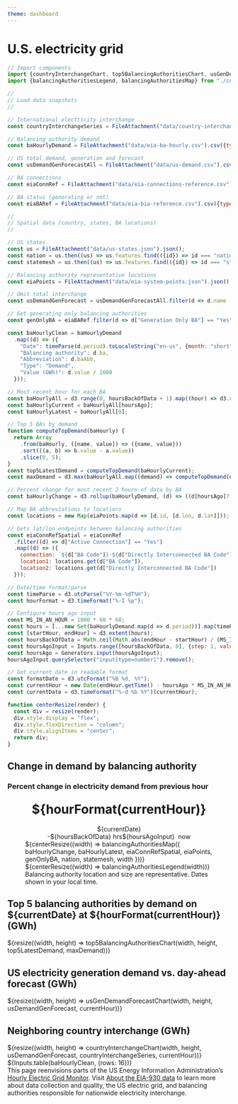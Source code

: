 ```yaml
---
theme: dashboard
---
```


# U.S. electricity grid

```js
// Import components
import {countryInterchangeChart, top5BalancingAuthoritiesChart, usGenDemandForecastChart} from "./components/charts.js";
import {balancingAuthoritiesLegend, balancingAuthoritiesMap} from "./components/map.js";
```

```js
//
// Load data snapshots
//

// International electricity interchange
const countryInterchangeSeries = FileAttachment("data/country-interchange.csv").csv({typed: true});

// Balancing authority demand
const baHourlyDemand = FileAttachment("data/eia-ba-hourly.csv").csv({typed: true});

// US total demand, generation and forecast
const usDemandGenForecastAll = FileAttachment("data/us-demand.csv").csv({typed: true});

// BA connections
const eiaConnRef = FileAttachment("data/eia-connections-reference.csv").csv({typed: true});

// BA status (generating or not)
const eiaBARef = FileAttachment("data/eia-bia-reference.csv").csv({typed: true});

//
// Spatial data (country, states, BA locations)
//

// US states
const us = FileAttachment("data/us-states.json").json();
const nation = us.then((us) => us.features.find(({id}) => id === "nation"));
const statemesh = us.then((us) => us.features.find(({id}) => id === "statemesh"));

// Balancing authority representative locations
const eiaPoints = FileAttachment("data/eia-system-points.json").json().then(d => d[0].data);
```

```js
// Omit total interchange
const usDemandGenForecast = usDemandGenForecastAll.filter(d => d.name != "totalInterchange");

// Get generating only balancing authorities
const genOnlyBA = eiaBARef.filter(d => d["Generation Only BA"] == "Yes").map(d => d["BA Code"]);

const baHourlyClean = baHourlyDemand
  .map((d) => ({
    "Date": timeParse(d.period).toLocaleString("en-us", {month: "short", day: "2-digit", hour: "2-digit"}),
    "Balancing authority": d.ba,
    "Abbreviation": d.baAbb,
    "Type": "Demand",
    "Value (GWh)": d.value / 1000
  }));
```

```js
// Most recent hour for each BA
const baHourlyAll = d3.range(0, hoursBackOfData + 1).map((hour) => d3.rollup(baHourlyDemand, (d) => d[hour]?.value, d => d["ba"]));
const baHourlyCurrent = baHourlyAll[hoursAgo];
const baHourlyLatest = baHourlyAll[0];
```

```js
// Top 5 BAs by demand
function computeTopDemand(baHourly) {
  return Array
    .from(baHourly, ([name, value]) => ({name, value}))
    .sort(((a, b) => b.value - a.value))
    .slice(0, 5);
}
const top5LatestDemand = computeTopDemand(baHourlyCurrent);
const maxDemand = d3.max(baHourlyAll.map((demand) => computeTopDemand(demand)[0].value));
```

```js
// Percent change for most recent 2 hours of data by BA
const baHourlyChange = d3.rollup(baHourlyDemand, (d) => ((d[hoursAgo]?.value - d[hoursAgo + 1]?.value) / d[hoursAgo]?.value) * 100, (d) => d["ba"] );
```

```js
// Map BA abbreviations to locations
const locations = new Map(eiaPoints.map(d => [d.id, [d.lon, d.lat]]));
```

```js
// Gets lat/lon endpoints between balancing authorities
const eiaConnRefSpatial = eiaConnRef
  .filter((d) => d["Active Connection"] == "Yes")
  .map((d) => ({
    connection: `${d["BA Code"]}-${d["Directly Interconnected BA Code"]}`,
    location1: locations.get(d["BA Code"]),
    location2: locations.get(d["Directly Interconnected BA Code"])
  }));
```

```js
// Date/time format/parse
const timeParse = d3.utcParse("%Y-%m-%dT%H");
const hourFormat = d3.timeFormat("%-I %p");

// Configure hours ago input
const MS_IN_AN_HOUR = 1000 * 60 * 60;
const hours = [...new Set(baHourlyDemand.map(d => d.period))].map(timeParse);
const [startHour, endHour] = d3.extent(hours);
const hoursBackOfData = Math.ceil(Math.abs(endHour - startHour) / (MS_IN_AN_HOUR)) - 1;
const hoursAgoInput = Inputs.range([hoursBackOfData, 0], {step: 1, value: 0, width: 150});
const hoursAgo = Generators.input(hoursAgoInput);
hoursAgoInput.querySelector("input[type=number]").remove();
```

```js
// Get current date in readable format
const formatDate = d3.utcFormat("%B %d, %Y");
const currentHour = new Date(endHour.getTime() - hoursAgo * MS_IN_AN_HOUR);
const currentDate = d3.timeFormat("%-d %b %Y")(currentHour);
```

```js
function centerResize(render) {
  const div = resize(render);
  div.style.display = "flex";
  div.style.flexDirection = "column";
  div.style.alignItems = "center";
  return div;
}
```

<div class="grid grid-cols-4">
  <div class="card grid-colspan-2 grid-rowspan-3">
    <h2>Change in demand by balancing authority</h2>
    <h3>Percent change in electricity demand from previous hour</h3>
    <figure style="max-width: none;">
      <div style="display: flex; flex-direction: column; align-items: center;">
        <h1 style="margin-top: 0.5rem;">${hourFormat(currentHour)}</h1>
        <div>${currentDate} </div>
        <div style="display: flex; align-items: center;">
          <div>-${hoursBackOfData} hrs</div>
          ${hoursAgoInput}
          <div style="padding-left: 0.5rem;">now</div>
        </div>
      </div>
      ${centerResize((width) => balancingAuthoritiesMap({
        baHourlyChange,
        baHourlyLatest,
        eiaConnRefSpatial,
        eiaPoints,
        genOnlyBA,
        nation,
        statemesh,
        width
      }))}
      ${centerResize((width) => balancingAuthoritiesLegend(width))}
      <figcaption>
        Balancing authority location and size are representative. Dates shown in your local time.
      </figcaption>
    </figure>
  </div>
  <div class="card grid-colspan-2">
    <h2>Top 5 balancing authorities by demand on ${currentDate} at ${hourFormat(currentHour)} (GWh)</h2>
    ${resize((width, height) => top5BalancingAuthoritiesChart(width, height, top5LatestDemand, maxDemand))}
  </div>
  <div class="card grid-colspan-2">
    <h2>US electricity generation demand vs. day-ahead forecast (GWh)</h2>
    ${resize((width, height) => usGenDemandForecastChart(width, height, usDemandGenForecast, currentHour))}
  </div>
  <div class="card grid-colspan-2">
    <h2>Neighboring country interchange (GWh)</h2>
    ${resize((width, height) => countryInterchangeChart(width, height, usDemandGenForecast, countryInterchangeSeries, currentHour))}
  </div>
</div>

<div class="card" style="padding: 0;">
  ${Inputs.table(baHourlyClean, {rows: 16})}
</div>

<div class="small note">This page reenvisions parts of the US Energy Information Administration’s <a href="https://www.eia.gov/electricity/gridmonitor/dashboard/electric_overview/US48/US48">Hourly Electric Grid Monitor</a>. Visit <a href="https://www.eia.gov/electricity/gridmonitor/about">About the EIA-930 data</a> to learn more about data collection and quality, the US electric grid, and balancing authorities responsible for nationwide electricity interchange.</p>
